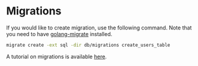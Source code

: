 # Migrations

If you would like to create migration, use the following command. Note that you need to have [golang-migrate](https://github.com/golang-migrate) installed.

```bash
migrate create -ext sql -dir db/migrations create_users_table
```

A tutorial on migrations is available [here](https://github.com/golang-migrate/migrate/blob/master/database/postgres/TUTORIAL.md).